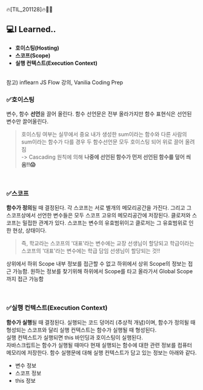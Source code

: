 🔥[TIL_201128]🔥🏃‍♀️

## 💻I Learned..
- **호이스팅(Hosting)**
- **스코프(Scope)**
- **실행 컨텍스트(Execution Context)**
</br>
참고) inflearn JS Flow 강의, Vanilia Coding Prep

### ✅호이스팅

변수, 함수 **선언**을 끌어 올린다. 함수 선언문은 전부 올라가지만 함수 표현식은 선언된 변수만 끌어올린다.

> 호이스팅 여부는 실무에서 중요 내가 생성한 sum이라는 함수와 다른 사람의 sum이라는 함수가 다를 경우 두 함수선언문 모두 호이스팅 되어 위로 끌어 올려짐 </br>
> -> Cascading 원칙에 의해 **나중에 선언된 함수가 먼저 선언된 함수를 덮어 씌움!!😱** 

<br/>

### ✅스코프 
**함수가 정의**될 때 결정된다.
각 스코프는 서로 별개의 메모리공간을 가진다. 그리고 그 스코프상에서 선언한 변수들은 모두 스코프 고유의 메모리공간에 저장된다. 클로저와 스코프는 밀접한 관계가 있다. 스코프는 변수의 유효범위이고 클로저는 그 유효범위로 인한 현상, 상태이다. </br>
>즉, 학교라는 스코프의 '대표'라는 변수에는 교장 선생님이 할당되고 학급이라는 스코프의 '대표'라는 변수에는 학급 담임 선생님이 할당되는 것!!

 상위에서 하위 Scope 내부 정보를 접근할 수 없고 하위에서 상위 Scope의 정보는 접근 가능함. 원하는 정보를 찾기위해 하위에서 Scope를 타고 올라가서 Global Scope까지 접근 가능함 

<br/>

### ✅실행 컨텍스트(Execution Context)
**함수가 실행**될 때 결정된다.
 실행되는 코드 덩어리 (추상적 개념)이며, 함수가 정의될 때 형성되는 스코프와 달리 실행 컨텍스트는 함수가 실행될 때 형성된다.
 <br/>
 실행 컨텍스트가 실행되면 this 바인딩과 호이스팅이 실행된다.
 <br/>
 자바스크립트는 함수가 실행될 때마다 현재 실행되는 함수에 대한 관련 정보를 컴퓨터 메모리에 저장한다. 함수 실행문에 대해 실행 컨텍스트가 담고 있는 정보는 아래와 같다.
- 변수 정보
- 스코프 정보
- this 정보




